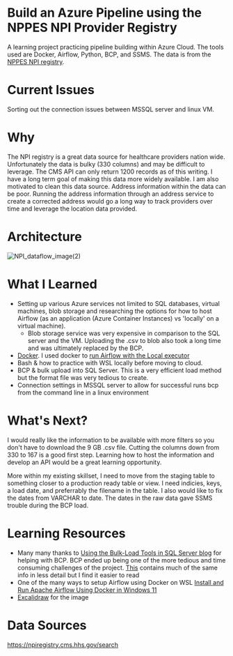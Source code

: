 # Build an Azure Pipeline using the NPPES NPI Provider Registry
A learning project practicing pipeline building within Azure Cloud. The tools used are Docker, Airflow, Python, BCP, and SSMS. The data is from the [NPPES NPI registry](https://npiregistry.cms.hhs.gov/search).

# Current Issues
Sorting out the connection issues between MSSQL server and linux VM.

# Why
The NPI registry is a great data source for healthcare providers nation wide. Unfortunately the data is bulky (330 columns) and may be difficult to leverage. The CMS API can only return 1200 records as of this writing. I have a long term goal of making this data more widely available.
 I am also motivated to clean this data source. Address information within the data can be poor. Running the address information through an address service to create a corrected address would go a long way to track providers over time and leverage the location data provided.

# Architecture
![NPI_dataflow_image(2)](https://github.com/jamkelly89/NPI_Pipeline/assets/54514122/9ef7bf1f-d630-47a2-a0bb-bbb37f090474)


# What I Learned
* Setting up various Azure services not limited to SQL databases, virtual machines, blob storage and researching the options for how to host Airflow (as an application (Azure Container Instances) vs 'locally' on a virtual machine).
  * Blob storage service was very expensive in comparison to the SQL server and the VM. Uploading the .csv to blob also took a long time and was ultimately replaced by the BCP.
* [Docker](https://docs.docker.com/get-started/). I used docker to [run Airflow with the Local executor](https://airflow.apache.org/docs/apache-airflow/stable/howto/docker-compose/index.html)
* Bash & how to practice with WSL locally before moving to cloud.
* BCP & bulk upload into SQL Server. This is a very efficient load method but the format file was very tedious to create.
* Connection settings in MSSQL server to allow for successful runs bcp from the command line in a linux environment
  


# What's Next?
I would really like the information to be available with more filters so you don't have to download the 9 GB .csv file. Cutting the columns down from 330 to 167 is a good first step. Learning how to host the information and develop an API would be a great learning opportunity. 

More within my existing skillset, I need to move from the staging table to something closer to a production ready table or view. I need indicies, keys, a load date, and preferrably the filename in the table. I also would like to fix the dates from VARCHAR to date. The dates in the raw data gave SSMS trouble during the BCP load. 


# Learning Resources
* Many many thanks to [Using the Bulk-Load Tools in SQL Server blog](https://www.sommarskog.se/bulkload.html)  for helping with BCP. BCP ended up being one of the more tedious and time consuming challenges of the project. [This](https://www.sqlservercentral.com/articles/skipping-columns-other-tricks-using-bcp-format-files-sql-spackle-1) contains much of the same info in less detail but I find it easier to read
* One of the many ways to setup Airflow using Docker on WSL [Install and Run Apache Airflow Using Docker in Windows 11](https://www.youtube.com/watch?v=Sva8rDtlWi4&list=PLllr2ahe8P0qbHJteyB2vJBgKfXkpBSb_&index=2&ab_channel=Philodiscite)
* [Excalidraw](https://excalidraw.com/) for the image 

# Data Sources
https://npiregistry.cms.hhs.gov/search
